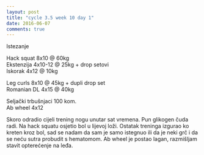 ```yaml
---
layout: post
title: "cycle 3.5 week 10 day 1"
date: 2016-06-07
comments: true
---
```


Istezanje

Hack squat 8x10 @ 60kg  
Ekstenzija 4x10-12 @ 25kg + drop setovi        
Iskorak 4x12 @ 10kg  

Leg curls 8x10 @ 45kg + dupli drop set   
Romanian DL 4x15 @ 40kg  

Seljački trbušnjaci 100 kom.  
Ab wheel 4x12  

Skoro odradio cijeli trening nogu unutar sat vremena. Pun glikogen čuda radi. Na hack squatu osjetio bol u lijevoj loži. Ostatak treninga izgurao ko kreten kroz bol, sad se nadam da sam je samo istegnuo ili da je neki grč i da se neću sutra probudit s hematomom. Ab wheel je postao lagan, razmišljam stavit opterećenje na leđa.
